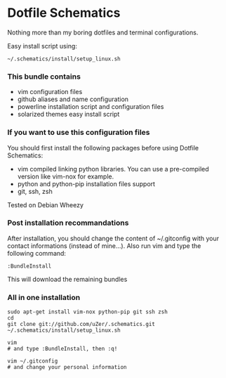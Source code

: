 Dotfile Schematics
==================

Nothing more than my boring dotfiles and terminal configurations.

Easy install script using:

    ~/.schematics/install/setup_linux.sh


### This bundle contains
- vim configuration files
- github aliases and name configuration
- powerline installation script and configuration files
- solarized themes easy install script

### If you want to use this configuration files
You should first install the following packages before using Dotfile Schematics:
- vim compiled linking python libraries. You can use a pre-compiled version like
  vim-nox for example.
- python and python-pip installation files support
- git, ssh, zsh

Tested on Debian Wheezy

### Post installation recommandations
After installation, you should change the content of ~/.gitconfig with your
contact informations (instead of mine...).
Also run vim and type the following command:

    :BundleInstall

This will download the remaining bundles


### All in one installation

    sudo apt-get install vim-nox python-pip git ssh zsh
    cd
    git clone git://github.com/uZer/.schematics.git
    ~/.schematics/install/setup_linux.sh

    vim
    # and type :BundleInstall, then :q!

    vim ~/.gitconfig
    # and change your personal information


